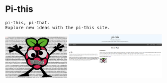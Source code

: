 <h1>Pi-this</h1>
<pre>
pi-this, pi-that.
Explore new ideas with the pi-this site.
</pre>
<img src="https://github.com/pi-this/pi-this.github.io/blob/main/pithismascotwithbackground.png?raw=true" width=200 high=200></img>
<img src="https://github.com/pi-this/pi-this.github.io/blob/main/displayShow.png?raw=true" width=300 high=200></img>
